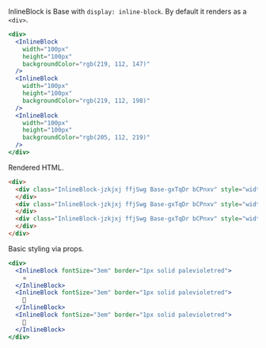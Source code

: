 <!-- Description -->

InlineBlock is Base with `display: inline-block`.
By default it renders as a `<div>`.

<!-- Minimal JSX to showcase component -->

```jsx
<div>
  <InlineBlock
    width="100px"
    height="100px"
    backgroundColor="rgb(219, 112, 147)"
  />
  <InlineBlock
    width="100px"
    height="100px"
    backgroundColor="rgb(219, 112, 198)"
  />
  <InlineBlock
    width="100px"
    height="100px"
    backgroundColor="rgb(205, 112, 219)"
  />
</div>
```

Rendered HTML.

```html
<div>
  <div class="InlineBlock-jzkjxj ffjSwg Base-gxTqDr bCPnxv" style="width: 100px; height: 100px; background-color: rgb(219, 112, 147);">
  </div>
  <div class="InlineBlock-jzkjxj ffjSwg Base-gxTqDr bCPnxv" style="width: 100px; height: 100px; background-color: rgb(219, 112, 198);">
  </div>
  <div class="InlineBlock-jzkjxj ffjSwg Base-gxTqDr bCPnxv" style="width: 100px; height: 100px; background-color: rgb(205, 112, 219);">
  </div>
</div>
```

<!-- Cool styling example -->

Basic styling via props.

```jsx
<div>
  <InlineBlock fontSize="3em" border="1px solid palevioletred">
    ⭐️
  </InlineBlock>
  <InlineBlock fontSize="3em" border="1px solid palevioletred">
    💫
  </InlineBlock>
  <InlineBlock fontSize="3em" border="1px solid palevioletred">
    🌙
  </InlineBlock>
</div>
```

